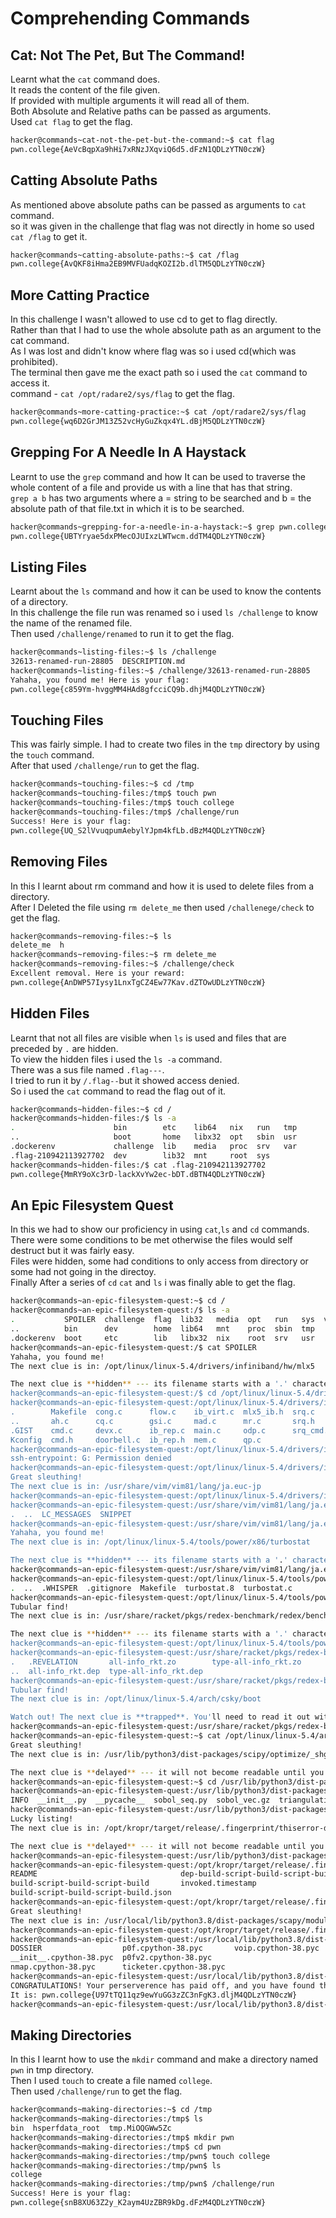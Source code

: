 # Comprehending Commands
## Cat: Not The Pet, But The Command!
Learnt what the `cat` command does.<br>
It reads the content of the file given.<br>
If provided with multiple arguments it will read all of them. <br>
Both Absolute and Relative paths can be passed as arguments.<br>
Used `cat flag` to get the flag.<br>
```bash
hacker@commands~cat-not-the-pet-but-the-command:~$ cat flag
pwn.college{AeVcBqpXa9hHi7xRNzJXqviQ6d5.dFzN1QDLzYTN0czW}
```
## Catting Absolute Paths
As mentioned above absolute paths can be passed as arguments to `cat` command.<br>
so it was given in the challenge that flag was not directly in home so used `cat /flag` to get it.<br>
```bash
hacker@commands~catting-absolute-paths:~$ cat /flag
pwn.college{AvQKF8iHma2EB9MVFUadqKOZI2b.dlTM5QDLzYTN0czW}
```
## More Catting Practice
In this challenge I wasn't allowed to use cd to get to flag directly.<br>
Rather than that I had to use the whole absolute path as an argument to the cat command.<br>
As I was lost and didn't know where flag was so i used cd(which was prohibited).<br>
The terminal then gave me the exact path so i used the `cat` command to access it.<br>
command - `cat /opt/radare2/sys/flag` to get the flag.<br>
```bash
hacker@commands~more-catting-practice:~$ cat /opt/radare2/sys/flag
pwn.college{wq6D2GrJM13Z52vcHyGuZkqx4YL.dBjM5QDLzYTN0czW}
```
## Grepping For A Needle In A Haystack
Learnt to use the `grep` command and how It can be used to traverse the whole content of a file and provide us with a line that has that string. <br>
`grep a b` has two arguments where a = string to be searched and b = the absolute path of that file.txt in which it is to be searched.<br>
```bash
hacker@commands~grepping-for-a-needle-in-a-haystack:~$ grep pwn.college /challenge/data.txt
pwn.college{UBTYryae5dxPMecOJUIxzLWTwcm.ddTM4QDLzYTN0czW}
```
## Listing Files
Learnt about the `ls` command and how it can be used to know the contents of a directory.<br>
In this challenge the file run was renamed so i used `ls /challenge` to know the name of the renamed file.<br>
Then used `/challenge/renamed` to run it to get the flag.<br>
```bash
hacker@commands~listing-files:~$ ls /challenge
32613-renamed-run-28805  DESCRIPTION.md
hacker@commands~listing-files:~$ /challenge/32613-renamed-run-28805
Yahaha, you found me! Here is your flag:
pwn.college{c859Ym-hvggMM4HAd8gfcciCQ9b.dhjM4QDLzYTN0czW}
```
## Touching Files
This was fairly simple. I had to create two files in the `tmp` directory by using the `touch` command.<br>
After that used `/challenge/run` to get the flag.<br>
```bash
hacker@commands~touching-files:~$ cd /tmp
hacker@commands~touching-files:/tmp$ touch pwn
hacker@commands~touching-files:/tmp$ touch college
hacker@commands~touching-files:/tmp$ /challenge/run
Success! Here is your flag:
pwn.college{UQ_S2lVvuqpumAebylYJpm4kfLb.dBzM4QDLzYTN0czW}
```
## Removing Files
In this I learnt about rm command and how it is used to delete files from a directory.<br>
After I Deleted the file using `rm delete_me` then used `/challenege/check` to get the flag.<br>
```bash
hacker@commands~removing-files:~$ ls
delete_me  h
hacker@commands~removing-files:~$ rm delete_me
hacker@commands~removing-files:~$ /challenge/check
Excellent removal. Here is your reward:
pwn.college{AnDWP57Iysy1LnxTgCZ4Ew77Kav.dZTOwUDLzYTN0czW}
```
## Hidden Files
Learnt that not all files are visible when `ls` is used and files that are preceded by `.` are hidden. <br>
To view the hidden files i used the `ls -a` command.<br>
There was a sus file named `.flag---`.<br>
I tried to run it by `/.flag--`but it showed access denied.<br>
So i used the `cat` command to read the flag out of it.<br>
```bash
hacker@commands~hidden-files:~$ cd /
hacker@commands~hidden-files:/$ ls -a
.                      bin        etc    lib64   nix   run   tmp
..                     boot       home   libx32  opt   sbin  usr
.dockerenv             challenge  lib    media   proc  srv   var
.flag-210942113927702  dev        lib32  mnt     root  sys
hacker@commands~hidden-files:/$ cat .flag-210942113927702
pwn.college{MmRY9oXc3rD-lackXvYw2ec-bDT.dBTN4QDLzYTN0czW}
```
## An Epic Filesystem Quest
In this we had to show our proficiency in using `cat`,`ls` and `cd` commands.<br>
There were some conditions to be met otherwise the files would self destruct but it was fairly easy.<br>
Files were hidden, some had conditions to only access from directory or some had not going in the directoy.<br>
Finally After a series of `cd` `cat` and `ls` i was finally able to get the flag.<br>
```bash
hacker@commands~an-epic-filesystem-quest:~$ cd /
hacker@commands~an-epic-filesystem-quest:/$ ls -a
.           SPOILER  challenge  flag  lib32   media  opt   run   sys  var
..          bin      dev        home  lib64   mnt    proc  sbin  tmp
.dockerenv  boot     etc        lib   libx32  nix    root  srv   usr
hacker@commands~an-epic-filesystem-quest:/$ cat SPOILER
Yahaha, you found me!
The next clue is in: /opt/linux/linux-5.4/drivers/infiniband/hw/mlx5

The next clue is **hidden** --- its filename starts with a '.' character. You'll need to look for it using special options to 'ls'.
hacker@commands~an-epic-filesystem-quest:/$ cd /opt/linux/linux-5.4/drivers/infiniband/hw/mlx5
hacker@commands~an-epic-filesystem-quest:/opt/linux/linux-5.4/drivers/infiniband/hw/mlx5$ ls -a
.        Makefile  cong.c      flow.c    ib_virt.c  mlx5_ib.h  srq.c
..       ah.c      cq.c        gsi.c     mad.c      mr.c       srq.h
.GIST    cmd.c     devx.c      ib_rep.c  main.c     odp.c      srq_cmd.c
Kconfig  cmd.h     doorbell.c  ib_rep.h  mem.c      qp.c
hacker@commands~an-epic-filesystem-quest:/opt/linux/linux-5.4/drivers/infiniband/hw/mlx5$ cat >G
ssh-entrypoint: G: Permission denied
hacker@commands~an-epic-filesystem-quest:/opt/linux/linux-5.4/drivers/infiniband/hw/mlx5$ cat .GIST
Great sleuthing!
The next clue is in: /usr/share/vim/vim81/lang/ja.euc-jp
hacker@commands~an-epic-filesystem-quest:/opt/linux/linux-5.4/drivers/infiniband/hw/mlx5$ cd /usr/share/vim/vim81/lang/ja.euc-jp
hacker@commands~an-epic-filesystem-quest:/usr/share/vim/vim81/lang/ja.euc-jp$ ls -a
.  ..  LC_MESSAGES  SNIPPET
hacker@commands~an-epic-filesystem-quest:/usr/share/vim/vim81/lang/ja.euc-jp$ cat SNIPPET
Yahaha, you found me!
The next clue is in: /opt/linux/linux-5.4/tools/power/x86/turbostat

The next clue is **hidden** --- its filename starts with a '.' character. You'll need to look for it using special options to 'ls'.
hacker@commands~an-epic-filesystem-quest:/usr/share/vim/vim81/lang/ja.euc-jp$ cd /opt/linux/linux-5.4/tools/power/x86/turbostat
hacker@commands~an-epic-filesystem-quest:/opt/linux/linux-5.4/tools/power/x86/turbostat$ ls -a
.  ..  .WHISPER  .gitignore  Makefile  turbostat.8  turbostat.c
hacker@commands~an-epic-filesystem-quest:/opt/linux/linux-5.4/tools/power/x86/turbostat$ cat .WHISPER
Tubular find!
The next clue is in: /usr/share/racket/pkgs/redex-benchmark/redex/benchmark/models/compiled

The next clue is **hidden** --- its filename starts with a '.' character. You'll need to look for it using special options to 'ls'.
hacker@commands~an-epic-filesystem-quest:/opt/linux/linux-5.4/tools/power/x86/turbostat$ cd /usr/share/racket/pkgs/redex-benchmark/redex/benchmark/models/compiled
hacker@commands~an-epic-filesystem-quest:/usr/share/racket/pkgs/redex-benchmark/redex/benchmark/models/compiled$ ls -a
.   .REVELATION       all-info_rkt.zo        type-all-info_rkt.zo
..  all-info_rkt.dep  type-all-info_rkt.dep
hacker@commands~an-epic-filesystem-quest:/usr/share/racket/pkgs/redex-benchmark/redex/benchmark/models/compiled$ cat .REVELATION
Tubular find!
The next clue is in: /opt/linux/linux-5.4/arch/csky/boot

Watch out! The next clue is **trapped**. You'll need to read it out without 'cd'ing into the directory; otherwise, the clue will self destruct!
hacker@commands~an-epic-filesystem-quest:/usr/share/racket/pkgs/redex-benchmark/redex/benchmark/models/compiled$ cd
hacker@commands~an-epic-filesystem-quest:~$ cat /opt/linux/linux-5.4/arch/csky/boot/LEAD-TRAPPED
Great sleuthing!
The next clue is in: /usr/lib/python3/dist-packages/scipy/optimize/_shgo_lib

The next clue is **delayed** --- it will not become readable until you enter the directory with 'cd'.
hacker@commands~an-epic-filesystem-quest:~$ cd /usr/lib/python3/dist-packages/scipy/optimize/_shgo_lib
hacker@commands~an-epic-filesystem-quest:/usr/lib/python3/dist-packages/scipy/optimize/_shgo_lib$ ls
INFO  __init__.py  __pycache__  sobol_seq.py  sobol_vec.gz  triangulation.py
hacker@commands~an-epic-filesystem-quest:/usr/lib/python3/dist-packages/scipy/optimize/_shgo_lib$ cat INFO
Lucky listing!
The next clue is in: /opt/kropr/target/release/.fingerprint/thiserror-d63aee1970f751e8

The next clue is **delayed** --- it will not become readable until you enter the directory with 'cd'.
hacker@commands~an-epic-filesystem-quest:/usr/lib/python3/dist-packages/scipy/optimize/_shgo_lib$ cd /opt/kropr/target/release/.fingerprint/thiserror-d63aee1970f751e8
hacker@commands~an-epic-filesystem-quest:/opt/kropr/target/release/.fingerprint/thiserror-d63aee1970f751e8$ ls
README                                dep-build-script-build-script-build
build-script-build-script-build       invoked.timestamp
build-script-build-script-build.json
hacker@commands~an-epic-filesystem-quest:/opt/kropr/target/release/.fingerprint/thiserror-d63aee1970f751e8$ cat README
Great sleuthing!
The next clue is in: /usr/local/lib/python3.8/dist-packages/scapy/modules/__pycache__
hacker@commands~an-epic-filesystem-quest:/opt/kropr/target/release/.fingerprint/thiserror-d63aee1970f751e8$ cd /usr/local/lib/python3.8/dist-packages/scapy/modules/__pycache__
hacker@commands~an-epic-filesystem-quest:/usr/local/lib/python3.8/dist-packages/scapy/modules/__pycache__$ ls
DOSSIER                  p0f.cpython-38.pyc       voip.cpython-38.pyc
__init__.cpython-38.pyc  p0fv2.cpython-38.pyc
nmap.cpython-38.pyc      ticketer.cpython-38.pyc
hacker@commands~an-epic-filesystem-quest:/usr/local/lib/python3.8/dist-packages/scapy/modules/__pycache__$ cat DOSSIER
CONGRATULATIONS! Your perserverence has paid off, and you have found the flag!
It is: pwn.college{U97tTQ11qz9ewYuGG3zZC3nFgK3.dljM4QDLzYTN0czW}
hacker@commands~an-epic-filesystem-quest:/usr/local/lib/python3.8/dist-packages/scapy/modules/__pycache__$
```
## Making Directories
In this I learnt how to use the `mkdir` command and make a directory named `pwn` in tmp directory.<br>
Then I used `touch` to create a file named `college`.<br>
Then used `/challenge/run` to get the flag.<br>
```bash
hacker@commands~making-directories:~$ cd /tmp
hacker@commands~making-directories:/tmp$ ls
bin  hsperfdata_root  tmp.MiOQGWw5Zc
hacker@commands~making-directories:/tmp$ mkdir pwn
hacker@commands~making-directories:/tmp$ cd pwn
hacker@commands~making-directories:/tmp/pwn$ touch college
hacker@commands~making-directories:/tmp/pwn$ ls
college
hacker@commands~making-directories:/tmp/pwn$ /challenge/run
Success! Here is your flag:
pwn.college{snB8XU63Z2y_K2aym4UzZBR9kDg.dFzM4QDLzYTN0czW}
```
